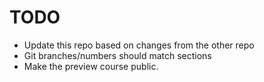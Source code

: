 # TODO
- Update this repo based on changes from the other repo
- Git branches/numbers should match sections
- Make the preview course public.

